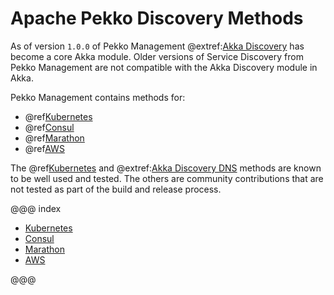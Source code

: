 # Apache Pekko Discovery Methods

As of version `1.0.0` of Pekko Management @extref:[Akka Discovery](pekko:discovery/index.html)
has become a core Akka module. Older versions of Service Discovery from Pekko Management are not compatible with the 
Akka Discovery module in Akka.

Pekko Management contains methods for:

 * @ref[Kubernetes](kubernetes.md)
 * @ref[Consul](consul.md)
 * @ref[Marathon](marathon.md)
 * @ref[AWS](aws.md)
 
The @ref[Kubernetes](kubernetes.md) and @extref:[Akka Discovery DNS](pekko:discovery/index.html#discovery-method-dns)
methods are known to be well used and tested. The others are community contributions that are not tested as
part of the build and release process.
 
@@@ index

  - [Kubernetes](kubernetes.md)
  - [Consul](consul.md)
  - [Marathon](marathon.md)
  - [AWS](aws.md)
  
@@@
